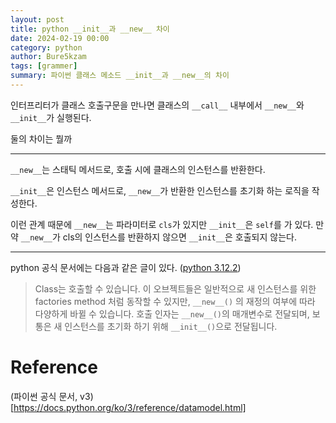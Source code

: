 ```yaml
---
layout: post
title: python __init__과 __new__ 차이
date: 2024-02-19 00:00
category: python
author: Bure5kzam
tags: [grammer]
summary: 파이썬 클래스 메소드 __init__과 __new__의 차이
---
```


인터프리터가 클래스 호출구문을 만나면 클래스의 `__call__` 내부에서 `__new__`와 `__init__`가 실행된다.

둘의 차이는 뭘까

---

`__new__`는 스태틱 메서드로, 호출 시에 클래스의 인스턴스를 반환한다.

`__init__`은 인스턴스 메서드로, `__new__`가 반환한 인스턴스를 초기화 하는 로직을 작성한다.

이런 관계 때문에 `__new__`는 파라미터로 `cls`가 있지만 `__init__`은 `self`를 가 있다. 만약 `__new__`가 cls의 인스턴스를 반환하지 않으면 `__init__`은 호출되지 않는다.


---

python 공식 문서에는 다음과 같은 글이 있다. ([python 3.12.2](https://docs.python.org/ko/3/reference/datamodel.html))

> Class는 호출할 수 있습니다. 이 오브젝트들은 일반적으로 새 인스턴스를 위한 factories method 처럼 동작할 수 있지만, `__new__()` 의 재정의 여부에 따라 다양하게 바뀔 수 있습니다. 호출 인자는 `__new__()`의 매개변수로 전달되며, 보통은 새 인스턴스를 초기화 하기 위해 `__init__()`으로 전달됩니다.

# Reference

(파이썬 공식 문서, v3)[https://docs.python.org/ko/3/reference/datamodel.html]
